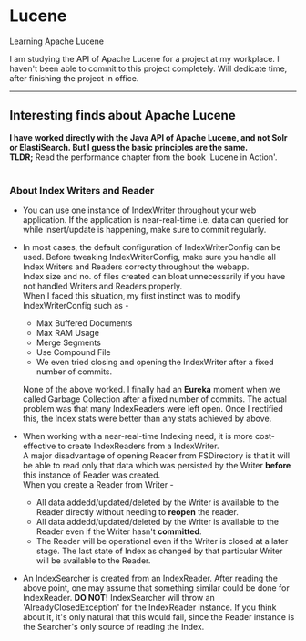 # Lucene
Learning Apache Lucene

I am studying the API of Apache Lucene for a project at my workplace.
I haven't been able to commit to this project completely. Will dedicate time, after finishing the project in office.
<hr/>

## Interesting finds about Apache Lucene
**I have worked directly with the Java API of Apache Lucene, and not Solr or ElastiSearch. But I guess the basic principles are the same.**
<br/>
**TLDR;** Read the performance chapter from the book 'Lucene in Action'. 
<br/><br/>
### About Index Writers and Reader
- You can use one instance of IndexWriter throughout your web application. If the application is near-real-time i.e. data can queried for while insert/update is happening, make sure to commit regularly. 
- In most cases, the default configuration of IndexWriterConfig can be used. Before tweaking IndexWriterConfig, make sure you handle all Index Writers and Readers correcty throughout the webapp.<br/>
  Index size and no. of files created can bloat unnecessarily if you have not handled Writers and Readers properly. <br/>
  When I faced this situation, my first instinct was to modify IndexWriterConfig such as - 
  
  - Max Buffered Documents
  - Max RAM Usage
  - Merge Segments 
  - Use Compound File
  - We even tried closing and opening the IndexWriter after a fixed number of commits.<br/>
  
  None of the above worked. I finally had an **Eureka** moment when we called Garbage Collection after a fixed number of commits. The actual problem was that many IndexReaders were left open. Once I rectified this, the Index stats were better than any stats achieved by above.
- When working with a near-real-time Indexing need, it is more cost-effective to create IndexReaders from a IndexWriter. <br/>
  A major disadvantage of opening Reader from FSDirectory is that it will be able to read only that data which was persisted by the Writer **before** this instance of Reader was created. <br/>
  When you create a Reader from Writer - 
  
  - All data addedd/updated/deleted by the Writer is available to the Reader directly without needing to **reopen** the reader.
  - All data addedd/updated/deleted by the Writer is available to the Reader even if the Writer hasn't **committed**.
  - The Reader will be operational even if the Writer is closed at a later stage. The last state of Index as changed by that particular Writer will be available to the Reader.
  
- An IndexSearcher is created from an IndexReader. After reading the above point, one may assume that something similar could be done for IndexReader. **DO NOT!** IndexSearcher will throw an 'AlreadyClosedException' for the IndexReader instance. If you think about it, it's only natural that this would fail, since the Reader instance is the Searcher's only source of reading the Index.
  
  
  
  
